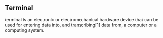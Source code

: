 ## Terminal
terminal is an electronic or electromechanical hardware device that can be used for entering data into, and transcribing[1] data from, a computer or a computing system.
